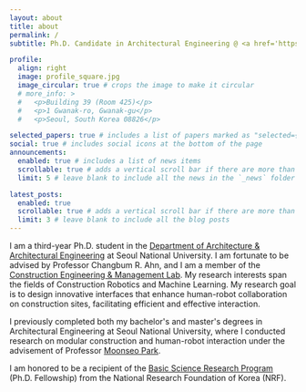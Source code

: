 ```yaml
---
layout: about
title: about
permalink: /
subtitle: Ph.D. Candidate in Architectural Engineering @ <a href='https://en.snu.ac.kr/'>Seoul National University</a> (Advisor Prof. <a href='https://scholar.google.com/citations?user=PJfny7sAAAAJ&hl=en&oi=ao'>Changbum R. Ahn</a>)

profile:
  align: right
  image: profile_square.jpg
  image_circular: true # crops the image to make it circular
  # more_info: >
  #   <p>Building 39 (Room 425)</p>
  #   <p>1 Gwanak-ro, Gwanak-gu</p>
  #   <p>Seoul, South Korea 08826</p>

selected_papers: true # includes a list of papers marked as "selected={true}"
social: true # includes social icons at the bottom of the page
announcements:
  enabled: true # includes a list of news items
  scrollable: true # adds a vertical scroll bar if there are more than 3 news items
  limit: 5 # leave blank to include all the news in the `_news` folder

latest_posts:
  enabled: true
  scrollable: true # adds a vertical scroll bar if there are more than 3 new posts items
  limit: 3 # leave blank to include all the blog posts
---
```


I am a third-year Ph.D. student in the [Department of Architecture & Architectural Engineering](https://architecture.snu.ac.kr/) at Seoul National University. I am fortunate to be advised by Professor Changbum R. Ahn, and I am a member of the [Construction Engineering & Management Lab](https://cem.snu.ac.kr/). My research interests span the fields of Construction Robotics and Machine Learning. My research goal is to design innovative interfaces that enhance human-robot collaboration on construction sites, facilitating efficient and effective interaction.

I previously completed both my bachelor's and master's degrees in Architectural Engineering at Seoul National University, where I conducted research on modular construction and human-robot interaction under the advisement of Professor [Moonseo Park](https://scholar.google.com/citations?user=lkrSqmIAAAAJ&hl=en).

I am honored to be a recipient of the [Basic Science Research Program](https://www.nrf.re.kr/biz/info/info/view?menu_no=378&biz_no=416) (Ph.D. Fellowship) from the National Research Foundation of Korea (NRF).
